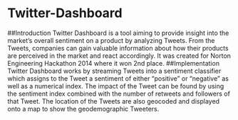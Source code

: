 Twitter-Dashboard
=================
##Introduction
Twitter Dashboard is a tool aiming to provide insight into the market’s overall sentiment on a product by analyzing Tweets. From the Tweets, companies can gain valuable information about how their products are perceived in the market and react accordingly. It was created for Norton Engineering Hackathon 2014 where it won 2nd place.
##Implementation
Twitter Dashboard works by streaming Tweets into a sentiment classifier which assigns to the Tweet a sentiment of either “positive” or “negative” as well as a numerical index. The impact of the Tweet can be found by using the sentiment index combined with the number of retweets and followers of that Tweet. The location of the Tweets are also geocoded and displayed onto a map to show the geodemographic Tweeters.
